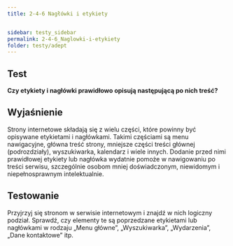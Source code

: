 ```yaml
---
title: 2-4-6 Nagłówki i etykiety


sidebar: testy_sidebar
permalink: 2-4-6_Naglowki-i-etykiety
folder: testy/adept
---
```


## Test
**Czy etykiety i nagłówki prawidłowo opisują następującą po nich treść?**

## Wyjaśnienie
Strony internetowe składają się z wielu części, które powinny być opisywane etykietami i nagłówkami. Takimi częściami są menu nawigacyjne, główna treść strony, mniejsze części treści głównej (podrozdziały), wyszukiwarka, kalendarz i wiele innych. Dodanie przed nimi prawidłowej etykiety lub nagłówka wydatnie pomoże w nawigowaniu po treści serwisu, szczególnie osobom mniej doświadczonym, niewidomym i niepełnosprawnym intelektualnie.

## Testowanie
Przyjrzyj się stronom w serwisie internetowym i znajdź w nich logiczny podział. Sprawdź, czy elementy te są poprzedzane etykietami lub nagłówkami w rodzaju „Menu główne”, „Wyszukiwarka”, „Wydarzenia”, „Dane kontaktowe” itp.



